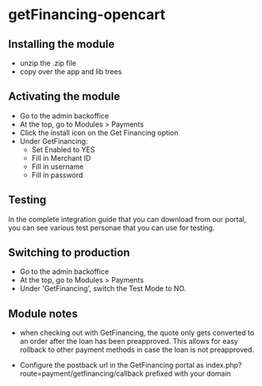 getFinancing-opencart
=====================

Installing the module
---------------------
- unzip the .zip file
- copy over the app and lib trees


Activating the module
---------------------
 - Go to the admin backoffice
 - At the top, go to Modules > Payments
 - Click the install icon on the Get Financing option
 - Under GetFinancing:
   - Set Enabled to YES
   - Fill in Merchant ID
   - Fill in username
   - Fill in password


Testing
-------

In the complete integration guide that you can download from our portal,
you can see various test personae that you can use for testing.

Switching to production
-----------------------

 - Go to the admin backoffice
 - At the top, go to Modules > Payments
 - Under 'GetFinancing', switch the Test Mode to NO.

Module notes
------------
 - when checking out with GetFinancing, the quote only gets converted to
   an order after the loan has been preapproved.  This allows for easy
   rollback to other payment methods in case the loan is not preapproved.

 - Configure the postback url in the GetFinancing portal as
   index.php?route=payment/getfinancing/callback
   prefixed with your domain
